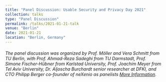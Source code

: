```yaml
---
title: "Panel Discussion: Usable Security and Privacy Day 2021"
collection: talks
type: "Panel Discussion"
permalink: /talks/2021-01-21-talk
venue: "Berlin"
date: 2021-01-21
location: "Berlin, Germany"
---
```


###### The panel discussion was organized by Prof. Möller and Vera Schmitt from TU Berlin, with Prof. Ahmad-Reza Sadeghi from TU Darmstadt, Prof. Simone Fischer-Hübner from Karlstad University, Prof. Joachim Meyer from Tel Aviv University, Dr. Aljoscha Burchardt senior researcher at DFKI, and CTO Philipp Berger co-founder of neXenio as panelists [More Information](https://www.vde.com/de/itg/veranstaltungen/veranstaltung?id=19556&type=vde%7Cvdb). 

